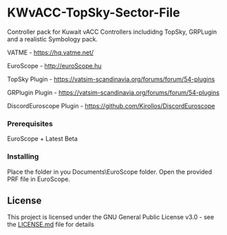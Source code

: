 # KWvACC-TopSky-Sector-File

Controller pack for Kuwait vACC Controllers includidng TopSky, GRPLugin and a realistic Symbology pack.

VATME - https://hq.vatme.net/

EuroScope - http://euroScope.hu

TopSky Plugin - https://vatsim-scandinavia.org/forums/forum/54-plugins

GRPlugin Plugin - https://vatsim-scandinavia.org/forums/forum/54-plugins

DiscordEuroscope Plugin - https://github.com/Kirollos/DiscordEuroscope

### Prerequisites

EuroScope + Latest Beta

### Installing

Place the folder in you Documents\EuroScope folder. Open the provided PRF file in EuroScope.

## License

This project is licensed under the GNU General Public License v3.0 - see the [LICENSE.md](LICENSE.md) file for details
